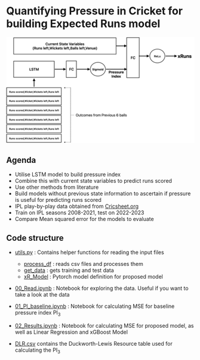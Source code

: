 #  Quantifying Pressure in Cricket for building Expected Runs model

![Flowchart of proposed model](flowchart_page-0001.jpg)

## Agenda 
- Utilise LSTM model to build pressure index
- Combine this with current state variables to predict runs scored
- Use other methods from literature
- Build models without previous state information to ascertain if pressure is useful for predicting runs scored
- IPL play-by-play data obtained from [Cricsheet.org](https://cricsheet.org)
- Train on IPL seasons 2008-2021, test on 2022-2023 
- Compare Mean squared error for the models to evaluate

## Code structure

- [utils.py](utils.py) : Contains helper functions for reading the input files
   -  [process_df](https://github.com/Rit-ctrl/Pressure-Quantification-for-Cricket/blob/31e1778576ed66a8da6360c6e2d0ccbebb6f4676/utils.py#L7) : reads csv files and processes them
  -  [get_data](https://github.com/Rit-ctrl/Pressure-Quantification-for-Cricket/blob/31e1778576ed66a8da6360c6e2d0ccbebb6f4676/utils.py#L53C1-L53C4) : gets training and test data
  -  [xR_Model](https://github.com/Rit-ctrl/Pressure-Quantification-for-Cricket/blob/31e1778576ed66a8da6360c6e2d0ccbebb6f4676/utils.py#L139C1-L140C1) : Pytorch model definition for proposed model

- [00_Read.ipynb](00_Read.ipynb) : Notebook for exploring the data. Useful if you want to take a look at the data 

- [01_PI_baseline.ipynb](01_PI_baseline.ipynb) : Notebook for calculating MSE for baseline pressure index PI<sub>3</sub>

- [02_Results.ipynb](02_Results.ipynb) : Notebook for calculating MSE for proposed model, as well as Linear Regression and xGBoost Model

- [DLR.csv](DLR.csv) contains the Duckworth-Lewis Resource table used for calculating the PI<sub>3</sub>

